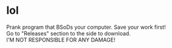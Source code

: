 # lol
Prank program that BSoDs your computer. Save your work first!<br>
Go to "Releases" section to the side to download.<br>
I'M NOT RESPONSIBLE FOR ANY DAMAGE!
